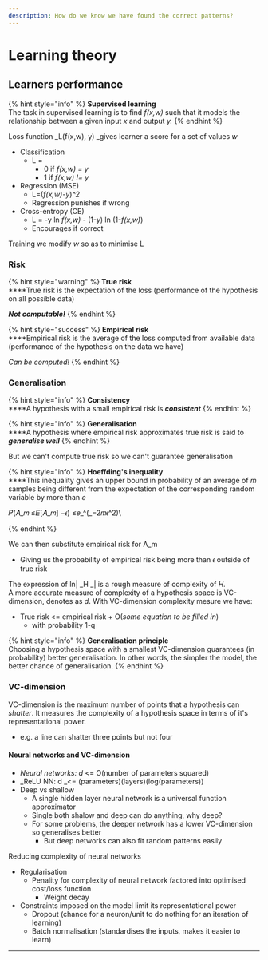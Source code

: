 ```yaml
---
description: How do we know we have found the correct patterns?
---
```


# Learning theory

## Learners performance

{% hint style="info" %}
**Supervised learning**\
The task in supervised learning is to find _f(x,w)_ such that it models the relationship between a given input _x_ and output _y._
{% endhint %}

Loss function _L(f(x,w), y) _gives learner a score for a set of values _w_

* Classification&#x20;
  * L =
    * 0 if _f(x,w) = y_
    * 1 if _f(x,w) != y_
* Regression (MSE)
  * L=(_f(x,w)-y_)_^2_
  * Regression punishes if wrong
* Cross-entropy (CE)
  * L = -y ln _f(x,w)_ - (1-_y_) ln (1-_f(x,w)_)
  * Encourages if correct



Training we modify _w_ so as to minimise L

### Risk

{% hint style="warning" %}
**True risk**\
****True risk is the expectation of the loss (performance of the hypothesis on all possible data)

_**Not computable!**_
{% endhint %}

{% hint style="success" %}
**Empirical risk**\
****Empirical risk is the average of the loss computed from available data (performance of the hypothesis on the data we have)

_Can be computed!_
{% endhint %}

### Generalisation

{% hint style="info" %}
**Consistency**\
****A hypothesis with a small empirical risk is _**consistent**_
{% endhint %}

{% hint style="info" %}
**Generalisation**\
****A hypothesis where empirical risk approximates true risk is said to _**generalise well**_
{% endhint %}

But we can't compute true risk so we can't guarantee generalisation

{% hint style="info" %}
**Hoeffding's inequality**\
****This inequality gives an upper bound in probability of an average of _m_ samples being different from the expectation of the corresponding random variable by more than _e_

𝑃(𝐴\_𝑚 ≤𝐸\[𝐴\_𝑚] −𝜖) ≤𝑒_^(_−2𝑚𝜖^2)\

{% endhint %}

We can then substitute empirical risk for A\_m

* Giving us the probability of empirical risk being more than 𝜖 outside of true risk

The expression of ln| _H _| is a rough measure of complexity of _H._\
A more accurate measure of complexity of a hypothesis space is VC-dimension, denotes as _d_. With VC-dimension complexity mesure we have:

* True risk <= empirical risk + O(_some equation to be filled in_)
  * with probability 1-q

{% hint style="info" %}
**Generalisation principle**\
Choosing a hypothesis space with a smallest VC-dimension guarantees (in probability) better generalisation. In other words, the simpler the model, the better chance of generalisation.
{% endhint %}

### VC-dimension

VC-dimension is the maximum number of points that a hypothesis can _shatter_. It measures the complexity of a hypothesis space in terms of it's representational power.

* e.g. a line can shatter three points but not four

#### Neural networks and VC-dimension

* _Neural networks: d_ <= O(number of parameters squared)
* _ReLU NN: d _<= (parameters)(layers)(log(parameters))
* Deep vs shallow
  * A single hidden layer neural network is a universal function approximator
  * Single both shalow and deep can do anything, why deep?
  * For some problems, the deeper network has a lower VC-dimension so generalises better
    * But deep networks can also fit random patterns easily

Reducing complexity of neural networks

* Regularisation
  * Penality for complexity of neural network factored into optimised cost/loss function
    * Weight decay
* Constraints imposed on the model limit its representational power
  * Dropout (chance for a neuron/unit to do nothing for an iteration of learning)
  * Batch normalisation (standardises the inputs, makes it easier to learn)

****




